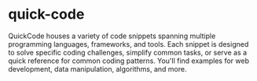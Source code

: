 # quick-code

QuickCode houses a variety of code snippets spanning multiple programming languages, frameworks, and tools. Each snippet is designed to solve specific coding challenges, simplify common tasks, or serve as a quick reference for common coding patterns. You'll find examples for web development, data manipulation, algorithms, and more.